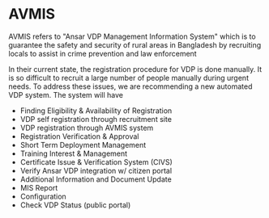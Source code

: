 # AVMIS
AVMIS refers to "Ansar VDP Management Information System" which is to guarantee the safety and security of rural areas in Bangladesh by recruiting locals to assist in crime prevention and law enforcement

In their current state, the registration procedure for VDP is done manually. It is so difficult to recruit a large number of people manually during urgent needs. To address these issues, we are recommending a new automated VDP system. The system will have
 - Finding Eligibility & Availability of Registration
 - VDP self registration through recruitment site
 - VDP registration through AVMIS system
 - Registration Verification & Approval
 - Short Term Deployment Management
 - Training Interest & Management
 - Certificate Issue & Verification System (CIVS)
 - Verify Ansar VDP integration w/ citizen portal
 - Additional Information and Document Update
 - MIS Report
 - Configuration
 - Check VDP Status (public portal)
